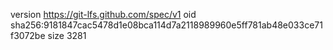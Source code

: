version https://git-lfs.github.com/spec/v1
oid sha256:9181847cac5478d1e08bca114d7a2118989960e5ff781ab48e033ce71f3072be
size 3281

